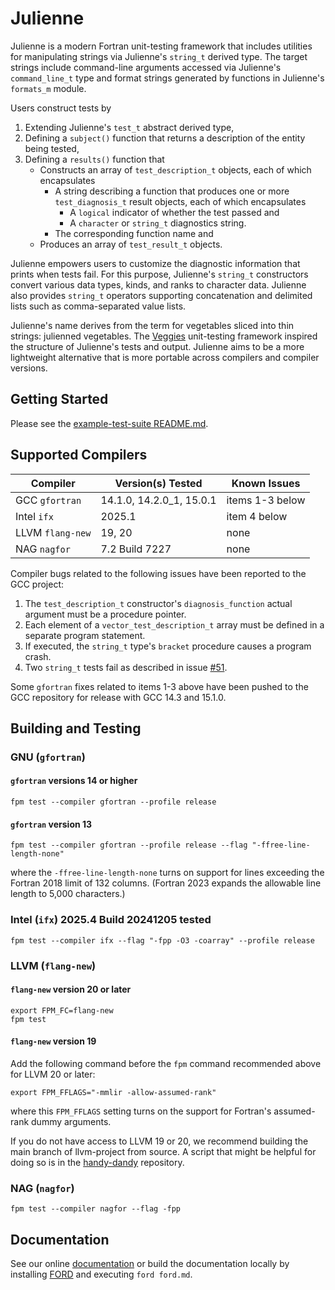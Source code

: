 Julienne
========

Julienne is a modern Fortran unit-testing framework that includes utilities for manipulating strings 
via Julienne's `string_t` derived type.  The target strings include command-line arguments accessed
via Julienne's `command_line_t` type  and format strings generated by functions in Julienne's `formats_m` module.

Users construct tests by
1. Extending Julienne's `test_t` abstract derived type,
2. Defining a `subject()` function that returns a description of the entity being tested,
3. Defining a `results()` function that
    - Constructs an array of `test_description_t` objects, each of which encapsulates
        * A string describing a function that produces one or more `test_diagnosis_t` result objects, each of which encapsulates
            * A `logical` indicator of whether the test passed and
            * A `character` or `string_t` diagnostics string.
        * The corresponding function name and
    - Produces an array of `test_result_t` objects.

   
Julienne empowers users to customize the diagnostic information that prints when tests fail.
For this purpose, Julienne's `string_t` constructors convert various data types, kinds, and ranks to character data.
Julienne also provides `string_t` operators supporting concatenation and delimited lists such as comma-separated value lists.

Julienne's name derives from the term for vegetables sliced into thin strings: julienned vegetables.
The [Veggies] unit-testing framework inspired the structure of Julienne's tests and output.
Julienne aims to be a more lightweight alternative that is more portable across compilers and compiler versions.

Getting Started
---------------
Please see the [example-test-suite README.md](./example/example-test-suite/README.md).

Supported Compilers 
-------------------

Compiler         | Version(s) Tested        | Known Issues
-----------------|--------------------------|-------------
GCC `gfortran`   | 14.1.0, 14.2.0_1, 15.0.1 | items 1-3 below
Intel `ifx`      | 2025.1                   | item 4 below
LLVM `flang-new` | 19, 20                   | none
NAG `nagfor`     | 7.2 Build 7227           | none

Compiler bugs related to the following issues have been reported to the GCC project:

1. The `test_description_t` constructor's `diagnosis_function` actual argument must be a procedure pointer.
2. Each element of a `vector_test_description_t` array must be defined in a separate program statement.
3. If executed, the `string_t` type's `bracket` procedure causes a program crash.
4. Two `string_t` tests fail as described in issue [#51](https://github.com/BerkeleyLab/julienne/issues/51).

Some `gfortran` fixes related to items 1-3 above have been pushed to the GCC repository for release with GCC 14.3 and 15.1.0.

Building and Testing
--------------------

### GNU (`gfortran`)
#### `gfortran` versions 14 or higher
```
fpm test --compiler gfortran --profile release
```

#### `gfortran` version 13
```
fpm test --compiler gfortran --profile release --flag "-ffree-line-length-none"
```
where the `-ffree-line-length-none` turns on support for lines exceeding the Fortran 2018 limit of 132 columns.
(Fortran 2023 expands the allowable line length to 5,000 characters.)

### Intel (`ifx`) 2025.4 Build 20241205 tested
```
fpm test --compiler ifx --flag "-fpp -O3 -coarray" --profile release
```

### LLVM (`flang-new`)
#### `flang-new` version 20 or later
```
export FPM_FC=flang-new
fpm test
```

#### `flang-new` version 19
Add the following command before the `fpm` command recommended above for LLVM 20 or later:
```
export FPM_FFLAGS="-mmlir -allow-assumed-rank"
```
where this `FPM_FFLAGS` setting turns on the support for Fortran's assumed-rank dummy arguments.

If you do not have access to LLVM 19 or 20, we recommend building the main branch of llvm-project from source.
A script that might be helpful for doing so is in the [handy-dandy] repository.

### NAG (`nagfor`)
```
fpm test --compiler nagfor --flag -fpp
```

Documentation
-------------
See our online [documentation] or build the documentation locally by installing [FORD] and executing `ford ford.md`.

[Sourcery]: https://github.com/sourceryinstitute/sourcery
[Veggies]: https://gitlab.com/everythingfunctional/veggies
[here]: https://github.com/rouson/handy-dandy/blob/7caaa4dc3d6e5331914a3025f0cb1db5ac1a886f/src/fresh-llvm-build.sh
[documentation]: https:///berkeleylab.github.io/julienne/
[FORD]: https://github.com/Fortran-FOSS-Programmers/ford 
[handy-dandy]: https://github.com/rouson/handy-dandy/blob/7caaa4dc3d6e5331914a3025f0cb1db5ac1a886f/src/fresh-llvm-build.sh
